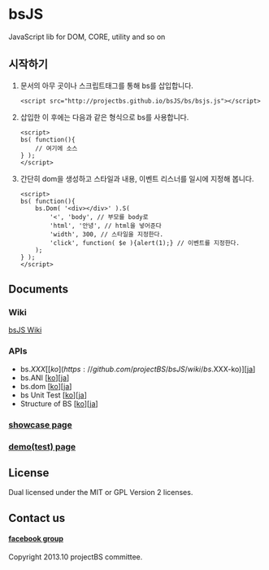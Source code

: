 ﻿bsJS
===

JavaScript lib for DOM, CORE, utility and so on

## 시작하기

1. 문서의 아무 곳이나 스크립트태그를 통해 bs를 삽입합니다.
    ```
    <script src="http://projectbs.github.io/bsJS/bs/bsjs.js"></script>
    ```

2. 삽입한 이 후에는 다음과 같은 형식으로 bs를 사용합니다.
    ```
    <script>
    bs( function(){
    	// 여기에 소스
    } );
    </script>
    ```

3. 간단히 dom을 생성하고 스타일과 내용, 이벤트 리스너를 일시에 지정해 봅니다.
    ```
    <script>
    bs( function(){
    	bs.Dom( '<div></div>' ).S( 
    		'<', 'body', // 부모를 body로
    		'html', '안녕', // html을 넣어준다
    		'width', 300, // 스타일을 지정한다.
    		'click', function( $e ){alert(1);} // 이벤트를 지정한다.
    	);
    } );
    </script>
    ```

## Documents
### Wiki
[bsJS Wiki](https://github.com/projectBS/bsJS/wiki)
### APIs
* bs.$XXX [[ko](https://github.com/projectBS/bsJS/wiki/bs.$XXX-ko)][[ja](https://github.com/projectBS/bsJS/wiki/bs.$XXX-ja)]  
* bs.ANI [[ko](https://github.com/projectBS/bsJS/wiki/bs.ANI-ko)][[ja](https://github.com/projectBS/bsJS/wiki/bs.ANI-ja)]  
* bs.dom [[ko](https://github.com/projectBS/bsJS/wiki/bs.dom-ko)][[ja](https://github.com/projectBS/bsJS/wiki/bs.dom-ja)]  
* bs Unit Test [[ko](https://github.com/projectBS/bsJS/wiki/Unit-Test-of-BS-ko)][[ja](https://github.com/projectBS/bsJS/wiki/Unit-Test-of-BS-ja)]  
* Structure of BS [[ko](https://github.com/projectBS/bsJS/wiki/Structure-of-BS)][[ja](https://github.com/projectBS/bsJS/wiki/Structure-of-BS-ja)]  

### [showcase page](http://projectbs.github.io/bsJS/showcase/)  

### [demo(test) page](http://projectbs.github.io/bsJS/test/)

## License
Dual licensed under the MIT or GPL Version 2 licenses.  

## Contact us
#### [facebook group](https://www.facebook.com/groups/bs5js/?hc_location=stream)  

Copyright 2013.10 projectBS committee.
